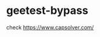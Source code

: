 # geetest-bypass
check https://www.capsolver.com/ 





















                                          